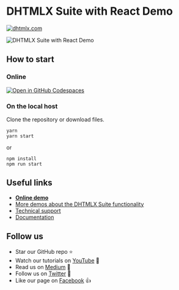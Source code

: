 # DHTMLX Suite with React Demo

[![dhtmlx.com](https://img.shields.io/badge/made%20by-DHTMLX-blue)](https://dhtmlx.com/)

![DHTMLX Suite with React Demo](https://raw.githubusercontent.com/DHTMLX/react-widgets/master/suite.png)

## How to start

### Online

[![Open in GitHub Codespaces](https://github.com/codespaces/badge.svg)](https://codespaces.new/DHTMLX/react-suite-demo) 

### On the local host 

Clone the repository or download files.

```
yarn
yarn start
```

or

```
npm install
npm run start
```

## Useful links

- **[Online demo](https://replit.com/@dhtmlx/dhtmlx-suite-with-react)**
- [More demos about the DHTMLX Suite functionality](https://snippet.dhtmlx.com/1eh4ks4f)
- [Technical support ](https://forum.dhtmlx.com/c/suite)
- [Documentation](https://docs.dhtmlx.com/suite/)

## Follow us

- Star our GitHub repo :star:
- Watch our tutorials on [YouTube](https://www.youtube.com/user/dhtmlx/videos) :eyes:
- Read us on [Medium](https://dhtmlx.medium.com) :newspaper:
- Follow us on [Twitter](https://twitter.com/dhtmlx) :feet:
- Like our page on [Facebook](https://www.facebook.com/dhtmlx/) :thumbsup:
